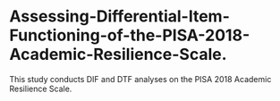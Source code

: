 # Assessing-Differential-Item-Functioning-of-the-PISA-2018-Academic-Resilience-Scale.
This study conducts DIF and DTF analyses on the PISA 2018 Academic Resilience Scale. 
